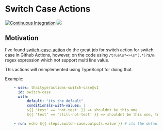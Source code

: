 # Switch Case Actions

[![Continuous Integration](https://github.com/thaitype/actions-switch-case/actions/workflows/ci.yml/badge.svg)](https://github.com/thaitype/actions-switch-case/actions/workflows/ci.yml)
![](badges/coverage.svg)

## Motivation

I've found [switch-case-action](https://github.com/dkershner6/switch-case-action) do the great job for switch action for switch case in Github Actions, however, on the code using `/true\s*=>\s*(.*)?$/m` regex expression which not support multi line value.


This actions will reimplemented using TypeScript for doing that.


Example: 

```yml
    - uses: thaitype/actions-switch-case@v1
      id: switch-case
      with:
          default: "its the default"
          conditionals-with-values: |
          ${{ 'test' == 'not-test' }} => shouldnt be this one
          ${{ 'test' == 'still-not-test' }} => shouldnt be this one, too
        
    - run: echo ${{ steps.switch-case.outputs.value }} # its the default
```